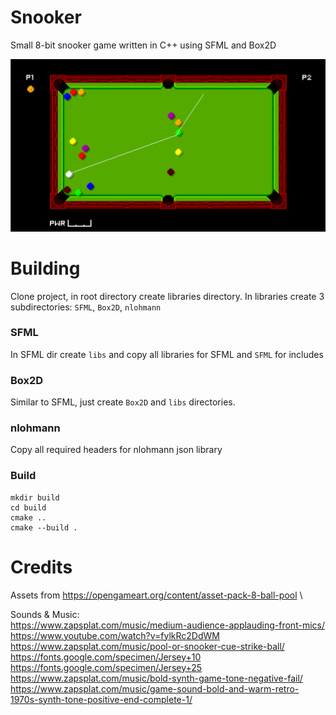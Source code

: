 # Snooker
Small 8-bit snooker game written in C++ using SFML and Box2D

![demo](demo.png)

# Building
Clone project, in root directory create libraries directory.
In libraries create 3 subdirectories: ```SFML```, ```Box2D```, ```nlohmann```

### SFML
In SFML dir create ```libs``` and copy all libraries for SFML and ```SFML``` for includes

### Box2D 
Similar to SFML, just create ```Box2D``` and ```libs``` directories.

### nlohmann
Copy all required headers for nlohmann json library

### Build
```
mkdir build
cd build
cmake ..
cmake --build .
```

# Credits
Assets from https://opengameart.org/content/asset-pack-8-ball-pool \

Sounds & Music: \
https://www.zapsplat.com/music/medium-audience-applauding-front-mics/
https://www.youtube.com/watch?v=fylkRc2DdWM
https://www.zapsplat.com/music/pool-or-snooker-cue-strike-ball/
https://fonts.google.com/specimen/Jersey+10
https://fonts.google.com/specimen/Jersey+25
https://www.zapsplat.com/music/bold-synth-game-tone-negative-fail/
https://www.zapsplat.com/music/game-sound-bold-and-warm-retro-1970s-synth-tone-positive-end-complete-1/ 